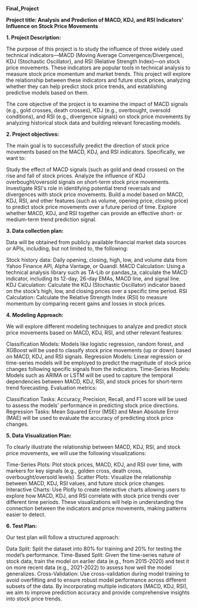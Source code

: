 **Final_Project**

**Project title: Analysis and Prediction of MACD, KDJ, and RSI Indicators' Influence on Stock Price Movements**

**1. Project Description:**

The purpose of this project is to study the influence of three widely used technical indicators—MACD (Moving Average Convergence/Divergence), KDJ (Stochastic Oscillator), and RSI (Relative Strength Index)—on stock price movements. These indicators are popular tools in technical analysis to measure stock price momentum and market trends. This project will explore the relationship between these indicators and future stock prices, analyzing whether they can help predict stock price trends, and establishing predictive models based on them.

The core objective of the project is to examine the impact of MACD signals (e.g., gold crosses, death crosses), KDJ (e.g., overbought, oversold conditions), and RSI (e.g., divergence signals) on stock price movements by analyzing historical stock data and building relevant forecasting models.

**2. Project objectives:**

The main goal is to successfully predict the direction of stock price movements based on the MACD, KDJ, and RSI indicators. Specifically, we want to:

Study the effect of MACD signals (such as gold and dead crosses) on the rise and fall of stock prices.
Analyze the influence of KDJ overbought/oversold signals on short-term stock price movements.
Investigate RSI's role in identifying potential trend reversals and divergences with stock price movements.
Build a model based on MACD, KDJ, RSI, and other features (such as volume, opening price, closing price) to predict stock price movements over a future period of time.
Explore whether MACD, KDJ, and RSI together can provide an effective short- or medium-term trend prediction signal.

**3. Data collection plan:**

Data will be obtained from publicly available financial market data sources or APIs, including, but not limited to, the following:

Stock history data: Daily opening, closing, high, low, and volume data from Yahoo Finance API, Alpha Vantage, or Quandl.
MACD Calculation: Using a technical analysis library such as TA-Lib or pandas_ta, calculate the MACD indicator, including its 12-day, 26-day EMAs, MACD line, and signal line.
KDJ Calculation: Calculate the KDJ (Stochastic Oscillator) indicator based on the stock’s high, low, and closing prices over a specific time period.
RSI Calculation: Calculate the Relative Strength Index (RSI) to measure momentum by comparing recent gains and losses in stock prices.

**4. Modeling Approach:**

We will explore different modeling techniques to analyze and predict stock price movements based on MACD, KDJ, RSI, and other relevant features:

Classification Models: Models like logistic regression, random forest, and XGBoost will be used to classify stock price movements (up or down) based on MACD, KDJ, and RSI signals.
Regression Models: Linear regression or time-series models will be employed to predict the magnitude of stock price changes following specific signals from the indicators.
Time-Series Models: Models such as ARIMA or LSTM will be used to capture the temporal dependencies between MACD, KDJ, RSI, and stock prices for short-term trend forecasting.
Evaluation metrics:

Classification Tasks: Accuracy, Precision, Recall, and F1 score will be used to assess the models' performance in predicting stock price directions.
Regression Tasks: Mean Squared Error (MSE) and Mean Absolute Error (MAE) will be used to evaluate the accuracy of predicting stock price changes.

**5. Data Visualization Plan:**

To clearly illustrate the relationship between MACD, KDJ, RSI, and stock price movements, we will use the following visualizations:

Time-Series Plots: Plot stock prices, MACD, KDJ, and RSI over time, with markers for key signals (e.g., golden cross, death cross, overbought/oversold levels).
Scatter Plots: Visualize the relationship between MACD, KDJ, RSI values, and future stock price changes.
Interactive Charts: Use Plotly to create interactive charts allowing users to explore how MACD, KDJ, and RSI correlate with stock price trends over different time periods.
These visualizations will help in understanding the connection between the indicators and price movements, making patterns easier to detect.

**6. Test Plan:**

Our test plan will follow a structured approach:

Data Split: Split the dataset into 80% for training and 20% for testing the model’s performance.
Time-Based Split: Given the time-series nature of stock data, train the model on earlier data (e.g., from 2015-2020) and test it on more recent data (e.g., 2021-2022) to assess how well the model generalizes.
Cross-Validation: Use cross-validation during model training to avoid overfitting and to ensure robust model performance across different subsets of the data.
By incorporating multiple indicators (MACD, KDJ, RSI), we aim to improve prediction accuracy and provide comprehensive insights into stock price trends.
